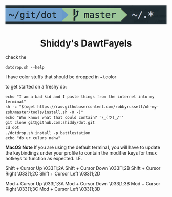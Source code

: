 <div align="center">
  <a href="https://github.com/posquit0/dotfiles" title="Shiddy's DawtFayels">
    <img alt="Shiddy's dotfiles" src="https://raw.githubusercontent.com/shiddy/dot/master/dawtimg.png?token=ADq2K9r11OARwOZ-caLO-FfmzlH-MvUZks5bNTOdwA%3D%3D"/>
  </a>
  <br/>
  <h1>Shiddy's DawtFayels</h1>
</div>

check the

    dotdrop.sh --help

I have color stuffs that should be dropped in ~/.color

to get started on a freshy do:

    echo "I am a bad kid and I paste things from the internet into my terminal"
    sh -c "$(wget https://raw.githubusercontent.com/robbyrussell/oh-my-zsh/master/tools/install.sh -O -)"
    echo "Who knows what that could contain? ¯\_(ツ)_/¯"
    git clone git@github.com:shiddy/dot.git
    cd dot
    ./dotdrop.sh install -p battlestation
    echo "do ur culurs nahw"

**MacOS Note**
If you are using the default terminal, you will have to update the keybindings under your profile to contain the modifier keys for tmux hotkeys to function as expected. I.E.

Shift + Cursor Up     \033[1;2A
Shift + Cursor Down   \033[1;2B
Shift + Cursor Right  \033[1;2C
Shift + Cursor Left   \033[1;2D

Mod   + Cursor Up     \033[1;3A
Mod   + Cursor Down   \033[1;3B
Mod   + Cursor Right  \033[1;3C
Mod   + Cursor Left   \033[1;3D
